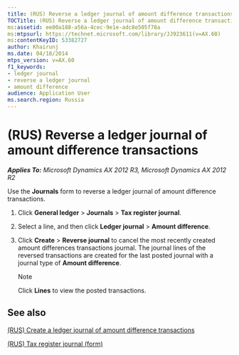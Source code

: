 ```yaml
---
title: (RUS) Reverse a ledger journal of amount difference transactions
TOCTitle: (RUS) Reverse a ledger journal of amount difference transactions
ms:assetid: ee00a188-a56a-4cec-9e1e-adc8e505f78a
ms:mtpsurl: https://technet.microsoft.com/library/JJ923611(v=AX.60)
ms:contentKeyID: 53382727
author: Khairunj
ms.date: 04/18/2014
mtps_version: v=AX.60
f1_keywords:
- ledger journal
- reverse a ledger journal
- amount difference
audience: Application User
ms.search.region: Russia
---
```


# (RUS) Reverse a ledger journal of amount difference transactions 


_**Applies To:** Microsoft Dynamics AX 2012 R3, Microsoft Dynamics AX 2012 R2_

Use the **Journals** form to reverse a ledger journal of amount difference transactions.

1.  Click **General ledger** \> **Journals** \> **Tax register journal**.

2.  Select a line, and then click **Ledger journal** \> **Amount difference**.

3.  Click **Create** \> **Reverse journal** to cancel the most recently created amount differences transactions journal. The journal lines of the reversed transactions are created for the last posted journal with a journal type of **Amount difference**.
    

    > [!NOTE]
    > <P>Click <STRONG>Lines</STRONG> to view the posted transactions.</P>



## See also

[(RUS) Create a ledger journal of amount difference transactions](rus-create-a-ledger-journal-of-amount-difference-transactions.md)

[(RUS) Tax register journal (form)](https://technet.microsoft.com/library/jj856114\(v=ax.60\))

  


